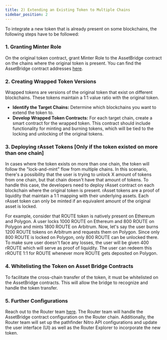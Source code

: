 ```yaml
---
title: 2) Extending an Existing Token to Multiple Chains
sidebar_position: 2
---
```



To integrate a new token that is already present on some blockchains, the following steps have to be followed: 

### 1. Granting Minter Role

On the original token contract, grant Minter Role to the AssetBridge contract on the chains where the original token is present. You can find the AssetBridge contract addresses [here](../supported-chains-tokens).

### 2. Creating Wrapped Token Versions

Wrapped tokens are versions of the original token that exist on different blockchains. These tokens maintain a 1:1 value ratio with the original token.

- **Identify the Target Chains:** Determine which blockchains you want to extend the token to.
- **Develop Wrapped Token Contracts:** For each target chain, create a smart contract for the wrapped token. This contract should include functionality for minting and burning tokens, which will be tied to the locking and unlocking of the original tokens.

### 3. Deploying rAsset Tokens [Only if the token existed on more than one chain]

In cases where the token exists on more than one chain, the token will follow the "lock-and-mint" flow from multiple chains. In this scenario, there's a possibility that the user is trying to unlock X amount of tokens from one chain, but that chain doesn't have that amount of tokens. To handle this case, the developers need to deploy rAsset contract on each blockchain where the original token is present. rAsset tokens are a proof of liquidity that maintain a 1:1 mapping with their underlying assets. Each rAsset token can only be minted if an equivalent amount of the original asset is locked.

For example, consider that ROUTE token is natively present on Ethereum and Polygon. A user locks 1000 ROUTE on Ethereum and 800 ROUTE on Polygon and mints 1800 ROUTE on Arbitrum. Now, let's say the user burns 1200 ROUTE tokens on Arbitrum and requests them on Polygon. Since only 800 ROUTE is locked on Polygon, only 800 ROUTE can be unlocked there. To make sure user doesn't face any losses, the user will be given 400 rROUTE which will serve as proof of liquidity. The user can redeem this rROUTE 1:1 for ROUTE whenever more ROUTE gets deposited on Polygon. 

### 4. Whitelisting the Token on Asset Bridge Contracts

To facilitate the cross-chain transfer of the token, it must be whitelisted on the AssetBridge contracts. This will allow the bridge to recognize and handle the token transfer.

### 5. Further Configurations
Reach out to the Router team [here](https://t.me/Alpie01). The Router team will handle the AssetBridge contract configuration on the Router chain. Additionally, the Router team will set up the pathfinder Nitro API configurations and update the user interface (UI) as well as the Router Explorer to incorporate the new token.